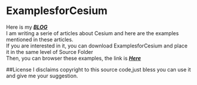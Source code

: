 # ExamplesforCesium
Here is my  [***BLOG***](http://www.cnblogs.com/fuckgiser/)    
I am writing a serie of articles about Cesium and here are the examples mentioned in these articles.   
If you are interested in it, you can download ExamplesforCesium and place it in the same level of Source Folder        
Then, you can browser these examples, the link is [***Here***](https://pasu.github.io/ExamplesforCesium/examples/examples.html)

##License
I disclaims copyright to this source code,just bless you can use it and give me your suggestion.
